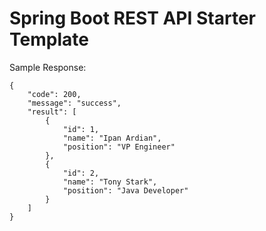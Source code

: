 # Spring Boot REST API Starter Template

Sample Response:
```
{
    "code": 200,
    "message": "success",
    "result": [
        {
            "id": 1,
            "name": "Ipan Ardian",
            "position": "VP Engineer"
        },
        {
            "id": 2,
            "name": "Tony Stark",
            "position": "Java Developer"
        }
    ]
}
```